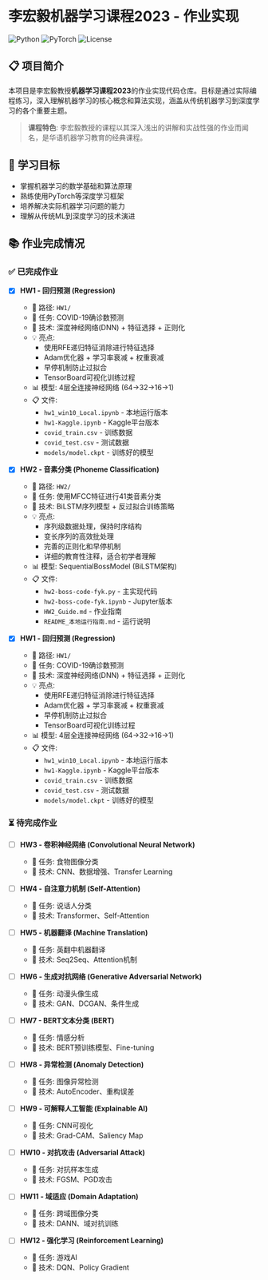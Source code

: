 # 李宏毅机器学习课程2023 - 作业实现

![Python](https://img.shields.io/badge/Python-3.8+-blue.svg)
![PyTorch](https://img.shields.io/badge/PyTorch-1.9+-orange.svg)
![License](https://img.shields.io/badge/License-MIT-green.svg)

## 📋 项目简介

本项目是李宏毅教授**机器学习课程2023**的作业实现代码仓库。目标是通过实际编程练习，深入理解机器学习的核心概念和算法实现，涵盖从传统机器学习到深度学习的各个重要主题。

> **课程特色**: 李宏毅教授的课程以其深入浅出的讲解和实战性强的作业而闻名，是华语机器学习教育的经典课程。

## 🎯 学习目标

- 掌握机器学习的数学基础和算法原理
- 熟练使用PyTorch等深度学习框架
- 培养解决实际机器学习问题的能力
- 理解从传统ML到深度学习的技术演进

## 📚 作业完成情况

### ✅ 已完成作业

- [X] **HW1 - 回归预测 (Regression)**

  - 📁 路径: `HW1/`
  - 🎯 任务: COVID-19确诊数预测
  - 🔧 技术: 深度神经网络(DNN) + 特征选择 + 正则化
  - 💡 亮点:
    - 使用RFE递归特征消除进行特征选择
    - Adam优化器 + 学习率衰减 + 权重衰减
    - 早停机制防止过拟合
    - TensorBoard可视化训练过程
  - 📊 模型: 4层全连接神经网络 (64→32→16→1)
  - 📋 文件:
    - `hw1_win10_Local.ipynb` - 本地运行版本
    - `hw1-Kaggle.ipynb` - Kaggle平台版本
    - `covid_train.csv` - 训练数据
    - `covid_test.csv` - 测试数据
    - `models/model.ckpt` - 训练好的模型
- [X] **HW2 - 音素分类 (Phoneme Classification)**

  - 📁 路径: `HW2/`
  - 🎯 任务: 使用MFCC特征进行41类音素分类
  - 🔧 技术: BiLSTM序列模型 + 反过拟合训练策略
  - 💡 亮点:
    - 序列级数据处理，保持时序结构
    - 变长序列的高效批处理
    - 完善的正则化和早停机制
    - 详细的教育性注释，适合初学者理解
  - 📊 模型: SequentialBossModel (BiLSTM架构)
  - 📋 文件:
    - `hw2-boss-code-fyk.py` - 主实现代码
    - `hw2-boss-code-fyk.ipynb` - Jupyter版本
    - `HW2_Guide.md` - 作业指南
    - `README_本地运行指南.md` - 运行说明
- [X] **HW1 - 回归预测 (Regression)**

  - 📁 路径: `HW1/`
  - 🎯 任务: COVID-19确诊数预测
  - 🔧 技术: 深度神经网络(DNN) + 特征选择 + 正则化
  - 💡 亮点:
    - 使用RFE递归特征消除进行特征选择
    - Adam优化器 + 学习率衰减 + 权重衰减
    - 早停机制防止过拟合
    - TensorBoard可视化训练过程
  - 📊 模型: 4层全连接神经网络 (64→32→16→1)
  - 📋 文件:
    - `hw1_win10_Local.ipynb` - 本地运行版本
    - `hw1-Kaggle.ipynb` - Kaggle平台版本
    - `covid_train.csv` - 训练数据
    - `covid_test.csv` - 测试数据
    - `models/model.ckpt` - 训练好的模型

### ⏳ 待完成作业

- [ ] **HW3 - 卷积神经网络 (Convolutional Neural Network)**

  - 🎯 任务: 食物图像分类
  - 🔧 技术: CNN、数据增强、Transfer Learning
- [ ] **HW4 - 自注意力机制 (Self-Attention)**

  - 🎯 任务: 说话人分类
  - 🔧 技术: Transformer、Self-Attention
- [ ] **HW5 - 机器翻译 (Machine Translation)**

  - 🎯 任务: 英翻中机器翻译
  - 🔧 技术: Seq2Seq、Attention机制
- [ ] **HW6 - 生成对抗网络 (Generative Adversarial Network)**

  - 🎯 任务: 动漫头像生成
  - 🔧 技术: GAN、DCGAN、条件生成
- [ ] **HW7 - BERT文本分类 (BERT)**

  - 🎯 任务: 情感分析
  - 🔧 技术: BERT预训练模型、Fine-tuning
- [ ] **HW8 - 异常检测 (Anomaly Detection)**

  - 🎯 任务: 图像异常检测
  - 🔧 技术: AutoEncoder、重构误差
- [ ] **HW9 - 可解释人工智能 (Explainable AI)**

  - 🎯 任务: CNN可视化
  - 🔧 技术: Grad-CAM、Saliency Map
- [ ] **HW10 - 对抗攻击 (Adversarial Attack)**

  - 🎯 任务: 对抗样本生成
  - 🔧 技术: FGSM、PGD攻击
- [ ] **HW11 - 域适应 (Domain Adaptation)**

  - 🎯 任务: 跨域图像分类
  - 🔧 技术: DANN、域对抗训练
- [ ] **HW12 - 强化学习 (Reinforcement Learning)**

  - 🎯 任务: 游戏AI
  - 🔧 技术: DQN、Policy Gradient
